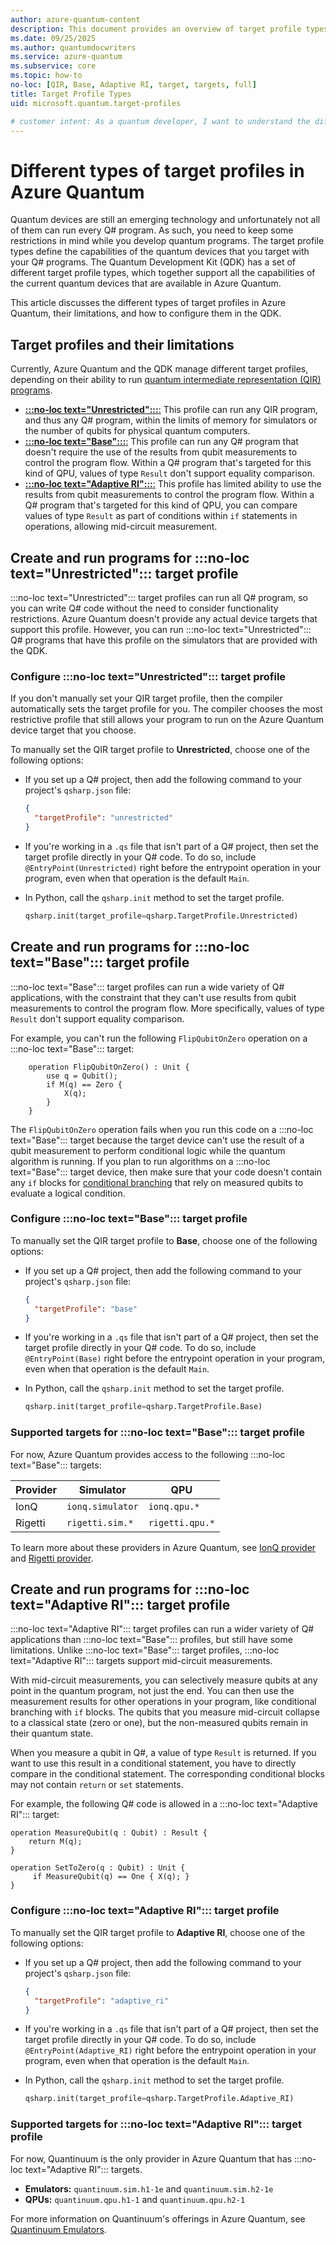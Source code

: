 ```yaml
---
author: azure-quantum-content
description: This document provides an overview of target profile types available in Azure Quantum and their limitations. 
ms.date: 09/25/2025
ms.author: quantumdocwriters
ms.service: azure-quantum
ms.subservice: core
ms.topic: how-to
no-loc: [QIR, Base, Adaptive RI, target, targets, full]
title: Target Profile Types 
uid: microsoft.quantum.target-profiles

# customer intent: As a quantum developer, I want to understand the different target profile types available in Azure Quantum and their limitations so that I can develop quantum programs that run on the appropriate quantum devices.
---
```


# Different types of target profiles in Azure Quantum

Quantum devices are still an emerging technology and unfortunately not all of them can run every Q# program. As such, you need to keep some restrictions in mind while you develop quantum programs. The target profile types define the capabilities of the quantum devices that you target with your Q# programs. The Quantum Development Kit (QDK) has a set of different target profile types, which together support all the capabilities of the current quantum devices that are available in Azure Quantum.

This article discusses the different types of target profiles in Azure Quantum, their limitations, and how to configure them in the QDK.

## Target profiles and their limitations

Currently, Azure Quantum and the QDK manage different target profiles, depending on their ability to run [quantum intermediate representation (QIR) programs](xref:microsoft.quantum.concepts.qir).

- [**:::no-loc text="Unrestricted":::**:](#create-and-run-programs-for--target-profile) This profile can run any QIR program, and thus any Q# program, within the limits of memory for simulators or the number of qubits for physical quantum computers.
- [**:::no-loc text="Base":::**:](#create-and-run-programs-for--target-profile-1) This profile can run any Q# program that doesn't require the use of the results from qubit measurements to control the program flow. Within a Q# program that's targeted for this kind of QPU, values of type `Result` don't support equality comparison.
- [**:::no-loc text="Adaptive RI":::**:](#create-and-run-programs-for--target-profile-2) This profile has limited ability to use the results from qubit measurements to control the program flow. Within a Q# program that's targeted for this kind of QPU, you can compare values of type `Result` as part of conditions within `if` statements in operations, allowing mid-circuit measurement.

## Create and run programs for :::no-loc text="Unrestricted"::: target profile

:::no-loc text="Unrestricted"::: target profiles can run all Q# program, so you can write Q# code without the need to consider functionality restrictions. Azure Quantum doesn't provide any actual device targets that support this profile. However, you can run :::no-loc text="Unrestricted"::: Q# programs that have this profile on the simulators that are provided with the QDK.

### Configure :::no-loc text="Unrestricted"::: target profile

If you don't manually set your QIR target profile, then the compiler automatically sets the target profile for you. The compiler chooses the most restrictive profile that still allows your program to run on the Azure Quantum device target that you choose.

To manually set the QIR target profile to **Unrestricted**, choose one of the following options:

- If you set up a Q# project, then add the following command to your project's `qsharp.json` file:

  ```json
  {
    "targetProfile": "unrestricted"
  }
  ```

- If you're working in a `.qs` file that isn't part of a Q# project, then set the target profile directly in your Q# code. To do so, include `@EntryPoint(Unrestricted)` right before the entrypoint operation in your program, even when that operation is the default `Main`.

- In Python, call the `qsharp.init` method to set the target profile.

  ```python
  qsharp.init(target_profile=qsharp.TargetProfile.Unrestricted) 
  ```

## Create and run programs for :::no-loc text="Base"::: target profile

:::no-loc text="Base"::: target profiles can run a wide variety of Q# applications, with the constraint that they can't use results from qubit measurements to control the program flow. More specifically, values of type `Result` don't support equality comparison.

For example, you can't run the following `FlipQubitOnZero` operation on a :::no-loc text="Base"::: target:

```qsharp
    operation FlipQubitOnZero() : Unit {
        use q = Qubit();
        if M(q) == Zero {
            X(q);
        }
    }
```

The `FlipQubitOnZero` operation fails when you run this code on a :::no-loc text="Base"::: target because the target device can't use the result of a qubit measurement to perform conditional logic while the quantum algorithm is running. If you plan to run algorithms on a :::no-loc text="Base"::: target device, then make sure that your code doesn't contain any `if` blocks for [conditional branching](xref:microsoft.quantum.qsharp.conditionalbranching) that rely on measured qubits to evaluate a logical condition.

### Configure :::no-loc text="Base"::: target profile

To manually set the QIR target profile to **Base**, choose one of the following options:

- If you set up a Q# project, then add the following command to your project's `qsharp.json` file:

  ```json
  {
    "targetProfile": "base"
  }
  ```

- If you're working in a `.qs` file that isn't part of a Q# project, then set the target profile directly in your Q# code. To do so, include `@EntryPoint(Base)` right before the entrypoint operation in your program, even when that operation is the default `Main`.

- In Python, call the `qsharp.init` method to set the target profile.

  ```python
  qsharp.init(target_profile=qsharp.TargetProfile.Base) 
  ```

### Supported targets for :::no-loc text="Base"::: target profile

For now, Azure Quantum provides access to the following :::no-loc text="Base"::: targets:

| Provider | Simulator         | QPU             |
|----------|-------------------|-----------------|
| IonQ     | `ionq.simulator`  | `ionq.qpu.*`    |
| Rigetti  | `rigetti.sim.*`   | `rigetti.qpu.*` |

To learn more about these providers in Azure Quantum, see [IonQ provider](xref:microsoft.quantum.providers.ionq) and [Rigetti provider](xref:microsoft.quantum.providers.rigetti).

## Create and run programs for :::no-loc text="Adaptive RI"::: target profile

:::no-loc text="Adaptive RI"::: target profiles can run a wider variety of Q# applications than :::no-loc text="Base"::: profiles, but still have some limitations. Unlike :::no-loc text="Base"::: target profiles, :::no-loc text="Adaptive RI"::: targets support mid-circuit measurements.

With mid-circuit measurements, you can selectively measure qubits at any point in the quantum program, not just the end. You can then use the measurement results for other operations in your program, like conditional branching with `if` blocks. The qubits that you measure mid-circuit collapse to a classical state (zero or one), but the non-measured qubits remain in their quantum state.

When you measure a qubit in Q#, a value of type `Result` is returned. If you want to use this result in a conditional statement, you have to directly compare in the conditional statement. The corresponding conditional blocks may not contain `return` or `set` statements.

For example, the following Q# code is allowed in a :::no-loc text="Adaptive RI"::: target:

```qsharp
operation MeasureQubit(q : Qubit) : Result { 
    return M(q); 
}

operation SetToZero(q : Qubit) : Unit {
     if MeasureQubit(q) == One { X(q); }
}
```

### Configure :::no-loc text="Adaptive RI"::: target profile

To manually set the QIR target profile to **Adaptive RI**, choose one of the following options:

- If you set up a Q# project, then add the following command to your project's `qsharp.json` file:

  ```json
  {
    "targetProfile": "adaptive_ri"
  }
  ```

- If you're working in a `.qs` file that isn't part of a Q# project, then set the target profile directly in your Q# code. To do so, include `@EntryPoint(Adaptive_RI)` right before the entrypoint operation in your program, even when that operation is the default `Main`.

- In Python, call the `qsharp.init` method to set the target profile.

  ```python
  qsharp.init(target_profile=qsharp.TargetProfile.Adaptive_RI) 
  ```

### Supported targets for :::no-loc text="Adaptive RI"::: target profile

For now, Quantinuum is the only provider in Azure Quantum that has :::no-loc text="Adaptive RI"::: targets.

- **Emulators:** `quantinuum.sim.h1-1e` and `quantinuum.sim.h2-1e`
- **QPUs:** `quantinuum.qpu.h1-1` and `quantinuum.qpu.h2-1`

For more information on Quantinuum's offerings in Azure Quantum, see [Quantinuum Emulators](xref:microsoft.quantum.providers.quantinuum).
